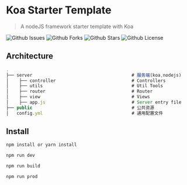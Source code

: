 # Koa Starter Template

> A nodeJS framework starter template with Koa

![Github Issues](https://img.shields.io/github/issues/chachaxw/koa-starter-template)
![Github Forks](https://img.shields.io/github/forks/chachaxw/koa-starter-template)
![Github Stars](https://img.shields.io/github/stars/chachaxw/koa-starter-template)
![Github License](https://img.shields.io/github/license/chachaxw/koa-starter-template)

## Architecture

```Javascript
.
├── server                                      # 服务端(koa,nodejs)
│    ├── controller                             # Controllers
│    ├── utils                                  # Util Tools
│    ├── router                                 # Router
│    ├── view                                   # Views
│    ├── app.js                                 # Server entry file
├── public                                      # 公共资源
│   config.yml                                  # 通用配置文件
```

## Install

``` bash
npm install or yarn install

npm run dev

npm run build

npm run prod
```
